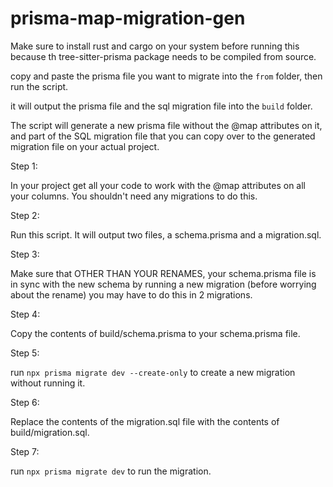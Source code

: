 # prisma-map-migration-gen

Make sure to install rust and cargo on your system before running this because th tree-sitter-prisma package needs to be compiled from source.

copy and paste the prisma file you want to migrate into the `from` folder, then run the script.

it will output the prisma file and the sql migration file into the `build` folder.

The script will generate a new prisma file without the @map attributes on it, and part of the SQL migration file that you can copy over to the generated migration file on your actual project.

Step 1:

In your project get all your code to work with the @map attributes on all your columns. You shouldn't need any migrations to do this.

Step 2:

Run this script. It will output two files, a schema.prisma and a migration.sql.

Step 3:

Make sure that OTHER THAN YOUR RENAMES, your schema.prisma file is in sync with the new schema by running a new migration (before worrying about the rename) you may have to do this in 2 migrations.

Step 4:

Copy the contents of build/schema.prisma to your schema.prisma file.

Step 5:

run `npx prisma migrate dev --create-only` to create a new migration without running it.

Step 6:

Replace the contents of the migration.sql file with the contents of build/migration.sql.

Step 7:

run `npx prisma migrate dev` to run the migration.
